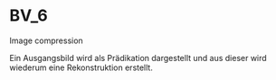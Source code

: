 # BV_6

Image compression

Ein Ausgangsbild wird als Prädikation dargestellt und aus dieser wird wiederum eine Rekonstruktion erstellt. 
